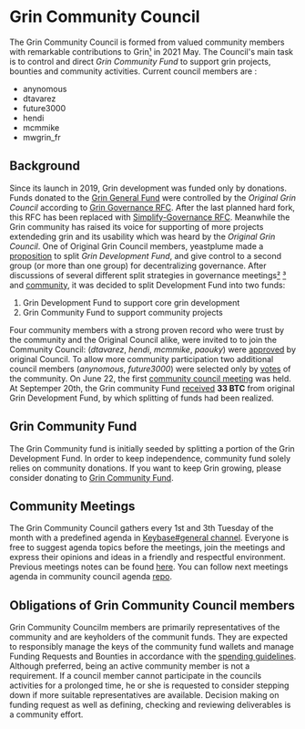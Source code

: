 # Grin Community Council

 

The Grin Community Council is formed from valued community members with remarkable contributions to Grin[¹](https://forum.grin.mw/t/call-for-grin-community-candidates-for-additional-fund-granting-control/8521/13) in 2021 May.
The Council's main task is to control and direct <i>Grin Community Fund </i> to support grin projects, bounties and community activities. Current council members are :


- anynomous
- dtavarez
- future3000
- hendi
- mcmmike
- mwgrin_fr


## Background

Since its launch in 2019, Grin development was funded only by donations. Funds donated to the [Grin General Fund](https://grin.mw/fund) were controlled by the _Original Grin Council_ according to [Grin Governance RFC](https://github.com/mimblewimble/grin-rfcs/blob/master/text/0002-grin-governance.md). After the last planned hard fork, this RFC has been replaced with [Simplify-Governance RFC](https://github.com/mimblewimble/grin-rfcs/blob/master/text/0016-simplify-governance.md). Meanwhile the Grin community has raised its voice for supporting of more projects extendeding grin and its usability which was heard by the _Original Grin Council_. One of Original Grin Council members, yeastplume made a [proposition](https://gist.github.com/yeastplume/5d1913c7dc40c40f409ffcfe8fa9b094) to split _Grin Development Fund_, and give control to a second group (or more than one group) for decentralizing governance. After discussions of several different split strategies in governance meetings[²](https://github.com/mimblewimble/grin-pm/blob/master/notes/20210216-meeting-governance.md) [³](https://github.com/newjack777/grin-pm/blob/master/notes/20210302-meeting-governance.md) and [community](https://forum.grin.mw/t/call-for-grin-community-candidates-for-additional-fund-granting-control/8521), it was decided to split Development Fund into two funds: 
1) Grin Development Fund to support core grin development  
2) Grin Community Fund to support community projects

Four community members with a strong proven record who were trust by the community and the Original Council alike, were invited to to join the Community Council: (_dtavarez_, _hendi_, _mcmmike_, _paouky_) were [approved](https://forum.grin.mw/t/call-for-grin-community-candidates-for-additional-fund-granting-control/8521/3?u=stakerv) by original Council. To allow more community participation two additional council members (_anynomous_, _future3000_) were selected only by [votes](https://forum.grin.mw/t/call-for-grin-community-candidates-for-additional-fund-granting-control/8521/13?u=stakerv) of the community. On June 22, the first [community council meeting](https://github.com/grincc/agenda/blob/main/notes/22-06-2021-council-meeting-notes.md) was held. At Septemper 20th, the Grin community Fund [received](https://forum.grin.mw/t/grin-community-council-cc-received-funds-of-33-btc-lets-get-to-work/9247) __33 BTC__ from original Grin Development Fund, by which splitting of funds had been realized. 


## Grin Community Fund

The Grin Community fund is initially seeded by splitting a portion of the Grin Development Fund. In order to keep independence, community fund solely relies on community donations. If you want to keep Grin growing, please consider donating to [Grin Community Fund](https://github.com/grincc/finance/blob/main/addresses.md). 


## Community Meetings

The Grin Community Council gathers every 1st and 3th Tuesday of the month  with a predefined agenda in [Keybase#general channel](https://keybase.io/team/grincoin). Everyone is free to suggest agenda topics before the meetings, join the meetings and express their opinions and ideas in a friendly and respectful environment. Previous meetings notes can be found [here](https://github.com/grincc/agenda/tree/main/notes). You can follow next meetings agenda in community council agenda [repo](https://github.com/grincc/agenda/issues).

## Obligations of Grin Community Council members

Grin Community Councilm members are primarily representatives of the community and are keyholders of the communit funds. They are expected to responsibly manage the keys of the community fund wallets and manage Funding Requests and Bounties in accordance with the [spending guidelines](https://github.com/grincc/docs/blob/Anynomouss-patch-2/spending-guidelines.md). Although preferred, being an active community member is not a requirement. If a council member cannot participate in the councils activities for a prolonged time, he or she is requested to consider stepping down if more suitable representatives are available. Decision making on funding request as well as defining, checking and reviewing deliverables is a community effort. 

